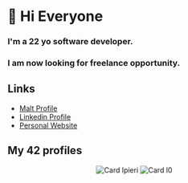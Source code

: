 # 👋 Hi Everyone 

### I'm a 22 yo software developer.
### I am now looking for freelance opportunity.

## Links
 - [Malt Profile](https://www.malt.fr/profile/lpieri)
 - [Linkedin Profile](www.linkedin.com/in/lpieri)
 - [Personal Website](http://www.louise.tech)

## My 42 profiles

<p align="center">
  <img alt="Card lpieri" src="https://1337-readme.vercel.app/api/profile?cursus=42cursus&dark=true&email=hide&leet_logo=hide&login=lpieri" />
  <img alt="Card l0" src="https://1337-readme.vercel.app/api/profile?cursus=42&dark=true&leet_logo=hide&login=l0" />
</p>
